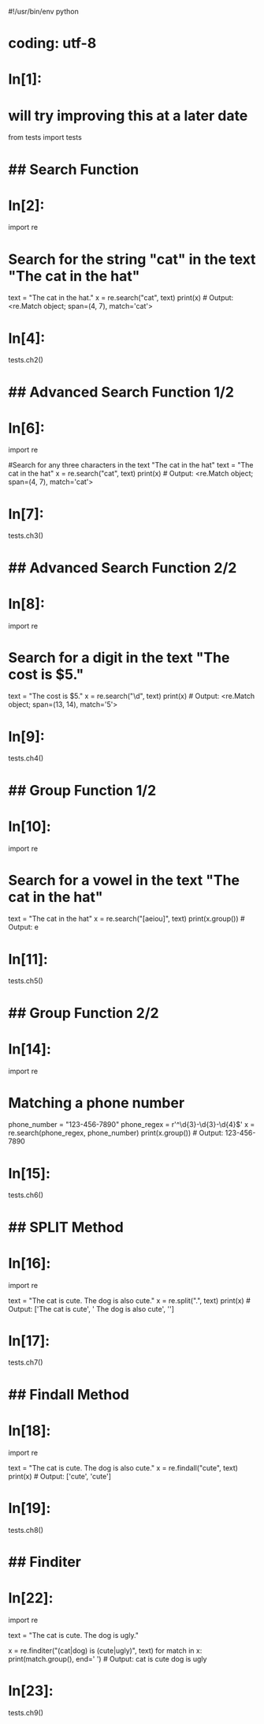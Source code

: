 #!/usr/bin/env python
# coding: utf-8

# In[1]:
# will try improving this at a later date


from tests import tests


# ## Search Function

# In[2]:


import re

# Search for the string "cat" in the text "The cat in the hat"
text = "The cat in the hat."
x = re.search("cat", text)
print(x) # Output: <re.Match object; span=(4, 7), match='cat'>


# In[4]:


tests.ch2()


# ## Advanced Search Function 1/2
# 

# In[6]:


import re

#Search for any three characters in the text "The cat in the hat"
text = "The cat in the hat"
x = re.search("cat", text)
print(x) # Output: <re.Match object; span=(4, 7), match='cat'>


# In[7]:


tests.ch3()


# ## Advanced Search Function 2/2

# In[8]:


import re

# Search for a digit in the text "The cost is $5."
text = "The cost is $5."
x = re.search("\d", text)
print(x) # Output: <re.Match object; span=(13, 14), match='5'>


# In[9]:


tests.ch4()


# ## Group Function 1/2

# In[10]:


import re

# Search for a vowel in the text "The cat in the hat"
text = "The cat in the hat"
x = re.search("[aeiou]", text)
print(x.group()) # Output: e


# In[11]:


tests.ch5()


# ## Group Function 2/2

# In[14]:


import re

# Matching a phone number
phone_number = "123-456-7890"
phone_regex = r'^\d{3}-\d{3}-\d{4}$'
x = re.search(phone_regex, phone_number)
print(x.group()) # Output: 123-456-7890


# In[15]:


tests.ch6()


# ## SPLIT Method

# In[16]:


import re

text = "The cat is cute. The dog is also cute."
x = re.split("\.", text)
print(x) # Output: ['The cat is cute', ' The dog is also cute', '']


# In[17]:


tests.ch7()


# ## Findall Method

# In[18]:


import re

text = "The cat is cute. The dog is also cute."
x = re.findall("cute", text)
print(x) # Output: ['cute', 'cute']


# In[19]:


tests.ch8()


# ## Finditer

# In[22]:


import re

text = "The cat is cute. The dog is ugly."

x = re.finditer("(cat|dog) is (cute|ugly)", text)
for match in x:
  print(match.group(), end=' ')  # Output: cat is cute dog is ugly 


# In[23]:


tests.ch9()
